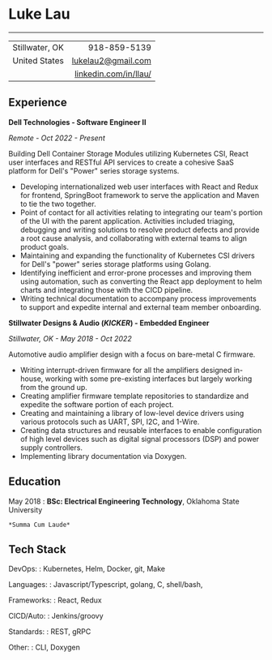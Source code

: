 Luke Lau
============================

----------------------------

|                   |                                                       |
| :---------------- | ----------------------------------------------------: |
| Stillwater, OK    |                                          918-859-5139 |
| United States     |                                  <lukelau2@gmail.com> |
|                   | [linkedin.com/in/llau/](https://linkedin.com/in/llau) |

Experience
----------

**Dell Technologies - Software Engineer II**

_Remote - Oct 2022 - Present_

Building Dell Container Storage Modules utilizing Kubernetes CSI, React user
interfaces and RESTful API services to create a cohesive SaaS platform
for Dell's "Power" series storage systems.

*   Developing internationalized web user interfaces with React and Redux for 
    frontend, SpringBoot framework to serve the application and Maven to 
    tie the two together.
*   Point of contact for all activities relating to integrating our team's
    portion of the UI with the parent application. Activities included
    triaging, debugging and writing solutions to resolve product defects
    and provide a root cause analysis, and collaborating with external 
    teams to align product goals.
*   Maintaining and expanding the functionality of Kubernetes CSI drivers
    for Dell's "power" series storage platforms using Golang.
*   Identifying inefficient and error-prone processes and improving them
    using automation, such as converting the React app deployment to helm
    charts and integrating those with the CICD pipeline.
*   Writing technical documentation to accompany process improvements to
    support and expedite internal and external team member onboarding.

**Stillwater Designs & Audio (_KICKER_) - Embedded Engineer**

_Stillwater, OK - May 2018 - Oct 2022_

Automotive audio amplifier design with a focus on bare-metal C firmware.

*   Writing interrupt-driven firmware for all the amplifiers designed in-house, 
    working with some pre-existing interfaces but largely working from the
    ground up.
*   Creating amplifier firmware template repositories to standardize and
    expedite the software portion of each project.
*   Creating and maintaining a library of low-level device drivers using 
    various protocols such as UART, SPI, I2C, and 1-Wire.
*   Creating data structures and reusable interfaces to enable configuration
    of high level devices such as digital signal processors (DSP) and power supply
    controllers.
*   Implementing library documentation via Doxygen.

Education
---------

May 2018
:   **BSc: Electrical Engineering Technology**, Oklahoma State University

    *Summa Cum Laude*

Tech Stack
----------

DevOps:
:   Kubernetes, Helm, Docker, git, Make

Languages:
:   Javascript/Typescript, golang, C, shell/bash,

Frameworks:
:   React, Redux

CICD/Auto:
:   Jenkins/groovy

Standards:
:   REST, gRPC

Other:
:   CLI, Doxygen